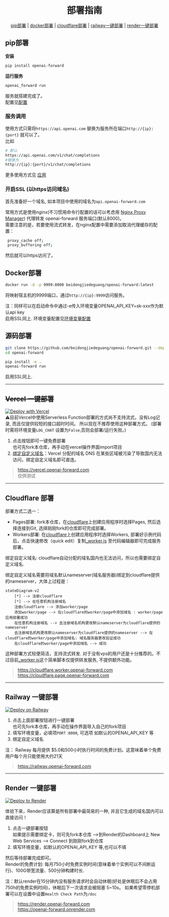 
<h1 align="center">
    <br>
    部署指南
    <br>
</h1>
<div align="center">

[pip部署](#pip部署) |
[docker部署](#docker部署) |
[cloudflare部署](#cloudflare-部署) |
[railway一键部署](#railway-一键部署) |
[render一键部署](#render-一键部署)

</div>

## pip部署

**安装**

```bash
pip install openai-forward
```

**运行服务**  

```bash
openai_forward run 
```
服务就搭建完成了。  
配置见[配置](README.md#配置选项)

### 服务调用

使用方式只需将`https://api.openai.com` 替换为服务所在端口`http://{ip}:{port}` 就可以了。  
比如
```bash
# 默认
https://api.openai.com/v1/chat/completions
#替换为
http://{ip}:{port}/v1/chat/completions
```

更多使用方式见 [应用](README.md#应用)

### 开启SSL (以https访问域名)
首先准备好一个域名, 如本项目中使用的域名为`api.openai-forward.com`

常用方式是使用nginx(不习惯用命令行配置的话可以考虑用 [Nginx Proxy Manager](https://github.com/NginxProxyManager/nginx-proxy-manager)) 代理转发 openai-forward 服务端口(默认8000)。  
需要注意的是，若要使用流式转发，在nginx配置中需要添加取消代理缓存的配置：
   ```bash
    proxy_cache off; 
    proxy_buffering off; 
```

然后就可以https访问了。


## Docker部署

```bash
docker run -d -p 9999:8000 beidongjiedeguang/openai-forward:latest 
```

将映射宿主机的9999端口，通过`http://{ip}:9999`访问服务。  

注：同样可以在启动命令中通过-e传入环境变量OPENAI_API_KEY=sk-xxx作为默认api key  
启用SSL同上.
环境变量配置见[环境变量配置](README.md#环境变量配置项)


## 源码部署

```bash
git clone https://github.com/beidongjiedeguang/openai-forward.git --depth=1
cd openai-forward

pip install -e .
openai-forward run 
```
启用SSL同上.

---

## ~~Vercel 一键部署~~

[![Deploy with Vercel](https://vercel.com/button)](https://vercel.com/new/clone?repository-url=https%3A%2F%2Fgithub.com%2Fbeidongjiedeguang%2Fopenai-forward&project-name=openai-forward&repository-name=openai-forward&framework=other)  
⚠️目前Vercel中使用Serverless Function部署的方式尚不支持流式，没有Log记录, 而且仅提供较短的接口超时时间。
所以现在不推荐使用这种部署方式。 (部署时需将环境变量`LOG_CHAT` 设置为`False`,否则会部署/运行失败。)

1. 点击按钮即可一键免费部署  
也可先fork本仓库，再手动在vercel操作界面import项目
2. [绑定自定义域名](https://vercel.com/docs/concepts/projects/domains/add-a-domain)：Vercel 分配的域名 DNS 在某些区域被污染了导致国内无法访问，绑定自定义域名即可直连。


> https://vercel.openai-forward.com  
仅供测试

---

## Cloudflare 部署

部署方式二选一： 
* Pages部署: fork本仓库，在[cloudflare](https://dash.cloudflare.com/)上创建应用程序时选择Pages, 然后选择连接到Git, 选择刚刚fork的仓库即可完成部署。  
* Workers部署: 在[cloudflare](https://dash.cloudflare.com/)上创建应用程序时选择Workers, 部署好示例代码后，点击快速修改（quick edit）复制[_worker.js](_worker.js) 至代码编辑器即可完成服务部署。    

绑定自定义域名: cloudflare自动分配的域名国内也无法访问，所以也需要绑定自定义域名.

绑定自定义域名需要将域名默认nameserver(域名服务器)绑定到cloudflare提供的nameserver，大体上过程是：
```mermaid
stateDiagram-v2
    [*] --> 注册cloudflare
    [*] --> 在任意机构注册域名
    注册cloudflare --> 添加worker/page
    添加worker/page --> 在cloudflare的worker/page中添加域名 : worker/page应用部署成功
    在任意机构注册域名 --> 去注册域名机构更改默认nameserver为cloudflare提供的nameserver
    去注册域名机构更改默认nameserver为cloudflare提供的nameserver --> 在cloudflare的worker/page中添加域名: 域名服务器更改验证成功
    在cloudflare的worker/page中添加域名 --> 成功 
```
这种部署方式轻便简洁，支持流式转发. 对于没有vps的用户还是十分推荐的。不过目前[_worker.js](_worker.js)这个简单脚本仅提供转发服务, 不提供额外功能。

> https://cloudflare.worker.openai-forward.com  
> https://cloudflare.page.openai-forward.com  

---

## Railway 一键部署
[![Deploy on Railway](https://railway.app/button.svg)](https://railway.app/template/tejCum?referralCode=U0-kXv)

1. 点击上面部署按钮进行一键部署  
   也可先fork本仓库，再手动在操作界面导入自己的fork项目
2. 填写环境变量，必填项`PORT` :`8000`, 可选项 如默认的OPENAI_API_KEY 等
3. 绑定自定义域名

注： Railway 每月提供 $5.0和500小时执行时间的免费计划。这意味着单个免费用户每个月只能使用大约21天

> https://railway.openai-forward.com

---

## Render 一键部署
[![Deploy to Render](https://render.com/images/deploy-to-render-button.svg)](https://render.com/deploy?repo=https://github.com/beidongjiedeguang/openai-forward)

体验下来，Render应该算是所有部署中最简易的一种, 并且它生成的域名国内可以直接访问！

1. 点击一键部署按钮  
   如果提示需要绑定卡，则可先fork本仓库 -->到Render的Dashboard上 New Web Services --> Connect 到刚刚fork到仓库
2. 填写环境变量，如默认的OPENAI_API_KEY 等,也可以不填

然后等待部署完成即可。  
Render的免费计划: 每月750小时免费实例时间(意味着单个实例可以不间断运行)、100G带宽流量、500分钟构建时长.

注：默认render在15分钟内没有服务请求时会自动休眠(好处是休眠后不会占用750h的免费实例时间)，休眠后下一次请求会被阻塞 5~10s。
如果希望零停机部署可以在设置中设置`Health Check Path`为`/doc`
> https://render.openai-forward.com  
> https://openai-forward.onrender.com 


